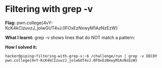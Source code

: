 # Filtering with grep -v

**Flag:** pwn.college{4vY-KcK4kCIzuvzJ_jolwGUT4vJ.0FOxEzNxwyM1AzNzEzW}

**What I learnt:**  grep -v shows lines that do NOT match a pattern:

**How I solved it:**

```
hacker@piping~filtering-with-grep-v:~$ /challenge/run | grep -v DECOY
pwn.college{4vY-KcK4kCIzuvzJ_jolwGUT4vJ.0FOxEzNxwyM1AzNzEzW}

```
